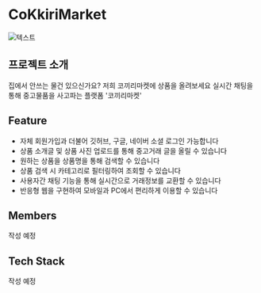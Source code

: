 # CoKkiriMarket

![텍스트](https://imagedelivery.net/BOKuAiJyROlMLXwCcBYMqQ/f5ab4698-2d26-40ed-17d8-b2e00f57dc00/public)

## 프로젝트 소개

집에서 안쓰는 물건 있으신가요?
저희 코끼리마켓에 상품을 올려보세요
실시간 채팅을 통해 중고물품을 사고파는 플랫폼 '코끼리마켓'

## Feature

- 자체 회원가입과 더불어 깃허브, 구글, 네이버 소셜 로그인 가능합니다
- 상품 소개글 및 상품 사진 업로드를 통해 중고거래 글을 올릴 수 있습니다
- 원하는 상품을 상품명을 통해 검색할 수 있습니다
- 상품 검색 시 카테고리로 필터링하여 조회할 수 있습니다
- 사용자간 채팅 기능을 통해 실시간으로 거래정보를 교환할 수 있습니다 
- 반응형 웹을 구현하여 모바일과 PC에서 편리하게 이용할 수 있습니다

## Members

작성 예정

## Tech Stack

작성 예정
